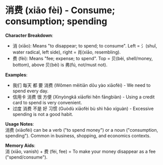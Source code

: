 # **消费 (xiāo fèi) - Consume; consumption; spending**

**Character Breakdown**:  
- 消 (xiāo): Means "to disappear; to spend; to consume". Left = 氵(shuǐ, water radical, left side), right = 肖(xiāo, resembling).  
- 费 (fèi): Means "fee; expense; to spend". Top = 贝(bèi, shell/money, bottom), above 贝(bèi) is 弗(fú, not/must not).

**Examples**:  
- 我们 每天 都 要 消费 (Wǒmen měitiān dōu yào xiāofèi) - We need to spend every day.  
- 信用卡 消费 很 方便 (Xìnyòngkǎ xiāofèi hěn fāngbiàn) - Using a credit card to spend is very convenient.  
- 过度 消费 不是 好 习惯 (Guòdù xiāofèi bù shì hǎo xíguàn) - Excessive spending is not a good habit.

**Usage Notes**:  
消费 (xiāofèi) can be a verb ("to spend money") or a noun ("consumption, spending"). Common in business, shopping, and economics contexts.

**Memory Aids**:  
消 (xiāo, vanish) + 费 (fèi, fee) = To make your money disappear as a fee ("spend/consume").